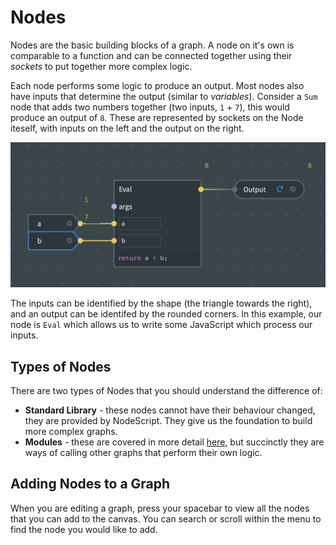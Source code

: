 # Nodes

Nodes are the basic building blocks of a graph. A node on it's own is comparable to a function and can be connected together using their _sockets_ to put together more complex logic.

Each node performs some logic to produce an output. Most nodes also have inputs that determine the output (similar to _variables_). Consider a `Sum` node that adds two numbers together (two inputs, `1` + `7`), this would produce an output of `8`. These are represented by sockets on the Node iteself, with inputs on the left and the output on the right.

![Sum Graph](./images/nodes/sum.png)

The inputs can be identified by the shape (the triangle towards the right), and an output can be identifed by the rounded corners. In this example, our node is `Eval` which allows us to write some JavaScript which process our inputs.

## Types of Nodes

There are two types of Nodes that you should understand the difference of:

 - **Standard Library** - these nodes cannot have their behaviour changed, they are provided by NodeScript. They give us the foundation to build more complex graphs.
 - **Modules** - these are covered in more detail [here](./modules), but succinctly they are ways of calling other graphs that perform their own logic.

## Adding Nodes to a Graph

When you are editing a graph, press your spacebar to view all the nodes that you can add to the canvas. You can search or scroll within the menu to find the node you would like to add.
